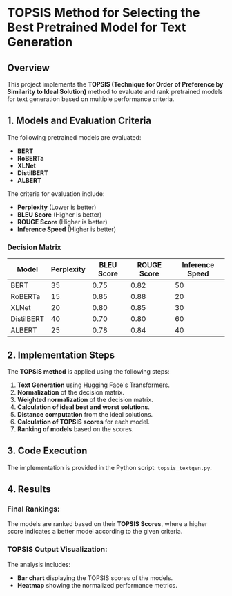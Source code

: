 # TOPSIS Method for Selecting the Best Pretrained Model for Text Generation

## Overview
This project implements the **TOPSIS (Technique for Order of Preference by Similarity to Ideal Solution)** method to evaluate and rank pretrained models for text generation based on multiple performance criteria.

## 1. Models and Evaluation Criteria
The following pretrained models are evaluated:
- **BERT**
- **RoBERTa**
- **XLNet**
- **DistilBERT**
- **ALBERT**

The criteria for evaluation include:
- **Perplexity** (Lower is better)
- **BLEU Score** (Higher is better)
- **ROUGE Score** (Higher is better)
- **Inference Speed** (Higher is better)

### Decision Matrix
| Model      | Perplexity | BLEU Score | ROUGE Score | Inference Speed |
|------------|------------|------------|--------------|-----------------|
| BERT       | 35         | 0.75       | 0.82         | 50              |
| RoBERTa    | 15         | 0.85       | 0.88         | 20              |
| XLNet      | 20         | 0.80       | 0.85         | 30              |
| DistilBERT | 40         | 0.70       | 0.80         | 60              |
| ALBERT     | 25         | 0.78       | 0.84         | 40              |

## 2. Implementation Steps
The **TOPSIS method** is applied using the following steps:
1. **Text Generation** using Hugging Face's Transformers.
2. **Normalization** of the decision matrix.
3. **Weighted normalization** of the decision matrix.
4. **Calculation of ideal best and worst solutions**.
5. **Distance computation** from the ideal solutions.
6. **Calculation of TOPSIS scores** for each model.
7. **Ranking of models** based on the scores.

## 3. Code Execution
The implementation is provided in the Python script: `topsis_textgen.py`.

## 4. Results
### Final Rankings:
The models are ranked based on their **TOPSIS Scores**, where a higher score indicates a better model according to the given criteria.

### TOPSIS Output Visualization:
The analysis includes:
- **Bar chart** displaying the TOPSIS scores of the models.
- **Heatmap** showing the normalized performance metrics.

